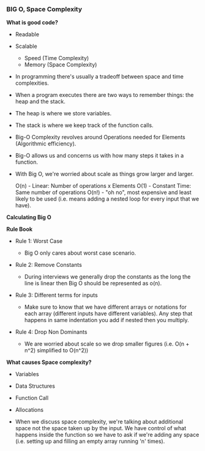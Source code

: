 ### BIG O, Space Complexity ###

**What is good code?**

 - Readable
 - Scalable
    - Speed (Time Complexity)
    - Memory (Space Complexity)

 - In programming there's usually a tradeoff between space and time complexities.
 - When a program executes there are two ways to remember things: the heap and the stack.
 - The heap is where we store variables.
 - The stack is where we keep track of the function calls.

 - Big-O Complexity revolves around Operations needed for Elements (Algorithmic efficiency).
 - Big-O allows us and concerns us with how many steps it takes in a function.
 - With Big O, we're worried about scale as things grow larger and larger.

    O(n) - Linear: Number of operations x Elements
    O(1) - Constant Time: Same number of operations
    O(n!) - "oh no", most expensive and least likely to be used (i.e. means adding a nested loop for every input that we have).

**Calculating Big O**

**Rule Book**

- Rule 1: Worst Case
    - Big O only cares about worst case scenario.

- Rule 2: Remove Constants
    - During interviews we generally drop the constants as the long the line is linear then Big O should be represented as o(n).

- Rule 3: Different terms for inputs
    - Make sure to know that we have different arrays or notations for each array (different inputs have different variables).  Any step that happens in same indentation you add if nested then you multiply.

- Rule 4: Drop Non Dominants
    - We are worried about scale so we drop smaller figures (i.e. O(n + n^2) simplified to O(n^2))

**What causes Space complexity?**
 - Variables
 - Data Structures
 - Function Call
 - Allocations

- When we discuss space complexity, we're talking about additional space not the space taken up by the input.  We have control of what happens inside the function so we have to ask if we're adding any space (i.e. setting up and filling an empty array running 'n' times).
